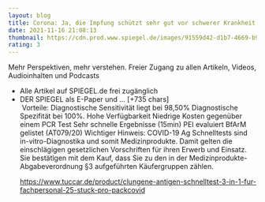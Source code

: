 ```yaml
--- 
layout: blog
title: Corona: Ja, die Impfung schützt sehr gut vor schwerer Krankheit
date: 2021-11-16 21:08:13
thumbnail: https://cdn.prod.www.spiegel.de/images/91559d42-d1b7-4669-b9b1-cf7991d41ad0_w1280_r1.77_fpx35_fpy59.jpg
rating: 3
---
```

Mehr Perspektiven, mehr verstehen.
Freier Zugang zu allen Artikeln, Videos, Audioinhalten und Podcasts
<ul><li>
Alle Artikel auf SPIEGEL.de frei zugänglich
</li><li>
DER SPIEGEL als E-Paper und … [+735 chars]</br>&nbsp;Vorteile:
Diagnostische Sensitivität liegt bei 98,50%
Diagnostische Spezifität bei 100%.
Hohe Verfügbarkeit
Niedrige Kosten gegenüber einem PCR Test
Sehr schnelle Ergebnisse (15min)
PEI evaluiert
BfArM gelistet (AT079/20)
Wichtiger Hinweis:
COVID-19 Ag Schnelltests sind in-vitro-Diagnostika und somit Medizinprodukte. Damit gelten die einschlägigen gesetzlichen Vorschriften für ihren Erwerb und Einsatz. Sie bestätigen mit dem Kauf, dass Sie zu den in der Medizinprodukte-Abgabeverordnung §3 aufgeführten Käufergruppen zählen.

https://www.tuccar.de/product/clungene-antigen-schnelltest-3-in-1-fur-fachpersonal-25-stuck-pro-pack<a href="https://www.tuccar.de/product/clungene-antigen-schnelltest-3-in-1-fur-fachpersonal-25-stuck-pro-pack">covid</a>